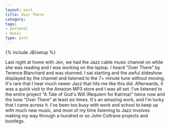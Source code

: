 ```yaml
---
layout: post
title: Over There
category: 
tags: 
- personal
- music
type: post
---
```

{% include JB/setup %}

Last night at home with Jen, we had the Jazz cable music channel on while she was reading and I was working on the laptop. I heard "Over There" by Terence Blanchard and was stunned. I sat starting and the awful slideshow displayed by the channel and listened to the 7+ minute tune without moving. It's rare that I hear much newer Jazz that hits me like this did. Afterwards, it was a quick visit to the Amazon MP3 store and I was all set. I've listened to the entire project "A Tale of God's Will (Requiem for Katrina)" twice now and the tune "Over There" at least six times. It's an amazing work, and I'm lucky that I came across it. I've been too busy with work and school to keep up with much new music, and most of my time listening to Jazz involves making my way through a hundred or so John Coltrane projects and bootlegs.

